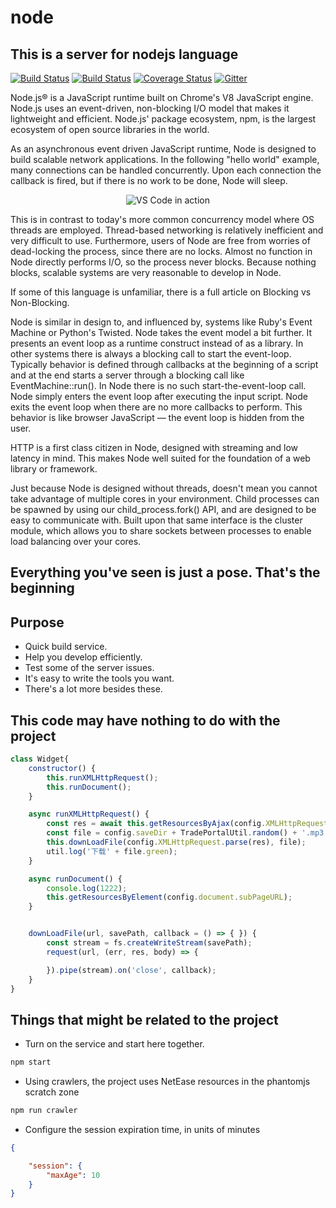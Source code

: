 # node

## This is a server for nodejs language

[![Build Status](https://travis-ci.org/Microsoft/vscode.svg?branch=master)]()
[![Build Status](https://ci.appveyor.com/api/projects/status/vuhlhg80tj3e2a0l/branch/master?svg=true)]()
[![Coverage Status](https://img.shields.io/coveralls/Microsoft/vscode/master.svg)]()
[![Gitter](https://img.shields.io/badge/chat-on%20gitter-blue.svg)]()

Node.js® is a JavaScript runtime built on Chrome's V8 JavaScript engine. Node.js uses an event-driven, non-blocking I/O model that makes it lightweight and efficient. Node.js' package ecosystem, npm, is the largest ecosystem of open source libraries in the world.


As an asynchronous event driven JavaScript runtime, Node is designed to build scalable network applications. In the following "hello world" example, many connections can be handled concurrently. Upon each connection the callback is fired, but if there is no work to be done, Node will sleep.

<p align="center">
  <img alt="VS Code in action" src="https://cloud.githubusercontent.com/assets/11839736/16642200/6624dde0-43bd-11e6-8595-c81885ba0dc2.png">
</p>

This is in contrast to today's more common concurrency model where OS threads are employed. Thread-based networking is relatively inefficient and very difficult to use. Furthermore, users of Node are free from worries of dead-locking the process, since there are no locks. Almost no function in Node directly performs I/O, so the process never blocks. Because nothing blocks, scalable systems are very reasonable to develop in Node.

If some of this language is unfamiliar, there is a full article on Blocking vs Non-Blocking.

Node is similar in design to, and influenced by, systems like Ruby's Event Machine or Python's Twisted. Node takes the event model a bit further. It presents an event loop as a runtime construct instead of as a library. In other systems there is always a blocking call to start the event-loop. Typically behavior is defined through callbacks at the beginning of a script and at the end starts a server through a blocking call like EventMachine::run(). In Node there is no such start-the-event-loop call. Node simply enters the event loop after executing the input script. Node exits the event loop when there are no more callbacks to perform. This behavior is like browser JavaScript — the event loop is hidden from the user.

HTTP is a first class citizen in Node, designed with streaming and low latency in mind. This makes Node well suited for the foundation of a web library or framework.

Just because Node is designed without threads, doesn't mean you cannot take advantage of multiple cores in your environment. Child processes can be spawned by using our child_process.fork() API, and are designed to be easy to communicate with. Built upon that same interface is the cluster module, which allows you to share sockets between processes to enable load balancing over your cores.

## Everything you've seen is just a pose. That's the beginning

## Purpose

* Quick build service.
* Help you develop efficiently.
* Test some of the server issues.
* It's easy to write the tools you want.
* There's a lot more besides these.

## This code may have nothing to do with the project

```javascript
class Widget{
    constructor() {
        this.runXMLHttpRequest();
        this.runDocument();
    }

    async runXMLHttpRequest() {
        const res = await this.getResourcesByAjax(config.XMLHttpRequest.subPageURL);
        const file = config.saveDir + TradePortalUtil.random() + '.mp3';
        this.downLoadFile(config.XMLHttpRequest.parse(res), file);
        util.log('下载' + file.green);
    }

    async runDocument() {
        console.log(1222);
        this.getResourcesByElement(config.document.subPageURL);
    }


    downLoadFile(url, savePath, callback = () => { }) {
        const stream = fs.createWriteStream(savePath);
        request(url, (err, res, body) => {

        }).pipe(stream).on('close', callback);
    }
}
```
## Things that might be related to the project
* Turn on the service and start here together.
```javascript
npm start
````
* Using crawlers, the project uses NetEase resources in the phantomjs scratch zone
```javascript
npm run crawler
````
* Configure the session expiration time, in units of minutes
```JSON
{

    "session": {
        "maxAge": 10
    }
}
````

